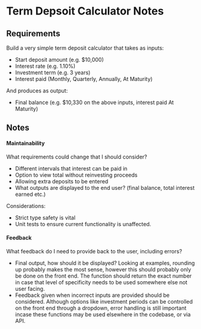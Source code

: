 # Term Depsoit Calculator Notes

## Requirements

Build a very simple term deposit calculator that takes as inputs:
- Start deposit amount (e.g. $10,000)
- Interest rate (e.g. 1.10%)
- Investment term (e.g. 3 years)
- Interest paid (Monthly, Quarterly, Annually, At Maturity)
  
And produces as output:
- Final balance (e.g. $10,330 on the above inputs, interest paid At Maturity)

## Notes

#### Maintainability

What requirements could change that I should consider?

- Different intervals that interest can be paid in
- Option to view total without reinvesting proceeds
- Allowing extra deposits to be entered
- What outputs are displayed to the end user? (final balance, total interest earned etc.)

Considerations:

- Strict type safety is vital
- Unit tests to ensure current functionality is unaffected.

#### Feedback

What feedback do I need to provide back to the user, including errors?

- Final output, how should it be displayed? Looking at examples, rounding up probably makes the most sense, however this should probably only be done on the front end. The function should return the exact number in case that level of specificity needs to be used somewhere else not user facing.
- Feedback given when incorrect inputs are provided should be considered. Although options like investment periods can be controlled on the front end through a dropdown, error handling is still important incase these functions may be used elsewhere in the codebase, or via API.